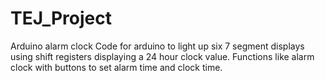 # TEJ_Project
Arduino alarm clock
Code for arduino to light up six 7 segment displays using shift registers displaying a 24 hour clock value.
Functions like alarm clock with buttons to set alarm time and clock time.
